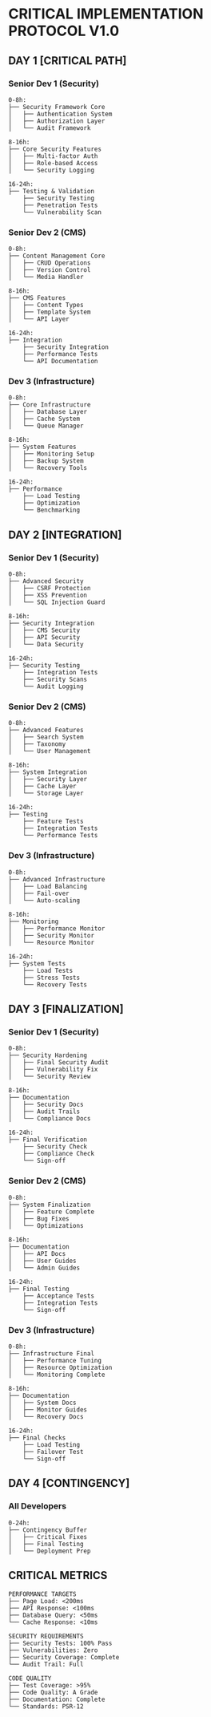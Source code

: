 # CRITICAL IMPLEMENTATION PROTOCOL V1.0

## DAY 1 [CRITICAL PATH]

### Senior Dev 1 (Security)
```plaintext
0-8h:
├── Security Framework Core
│   ├── Authentication System
│   ├── Authorization Layer
│   └── Audit Framework

8-16h:
├── Core Security Features
│   ├── Multi-factor Auth
│   ├── Role-based Access
│   └── Security Logging

16-24h: 
├── Testing & Validation
    ├── Security Testing
    ├── Penetration Tests
    └── Vulnerability Scan
```

### Senior Dev 2 (CMS)
```plaintext
0-8h:
├── Content Management Core
│   ├── CRUD Operations
│   ├── Version Control
│   └── Media Handler

8-16h:
├── CMS Features
│   ├── Content Types
│   ├── Template System
│   └── API Layer

16-24h:
├── Integration
    ├── Security Integration
    ├── Performance Tests
    └── API Documentation
```

### Dev 3 (Infrastructure)
```plaintext
0-8h:
├── Core Infrastructure
│   ├── Database Layer
│   ├── Cache System
│   └── Queue Manager

8-16h:
├── System Features
│   ├── Monitoring Setup
│   ├── Backup System
│   └── Recovery Tools

16-24h:
├── Performance
    ├── Load Testing
    ├── Optimization
    └── Benchmarking
```

## DAY 2 [INTEGRATION]

### Senior Dev 1 (Security)
```plaintext
0-8h:
├── Advanced Security
│   ├── CSRF Protection
│   ├── XSS Prevention
│   └── SQL Injection Guard

8-16h:
├── Security Integration
│   ├── CMS Security
│   ├── API Security
│   └── Data Security

16-24h:
├── Security Testing
    ├── Integration Tests
    ├── Security Scans
    └── Audit Logging
```

### Senior Dev 2 (CMS)
```plaintext
0-8h:
├── Advanced Features
│   ├── Search System
│   ├── Taxonomy
│   └── User Management

8-16h:
├── System Integration
│   ├── Security Layer
│   ├── Cache Layer
│   └── Storage Layer

16-24h:
├── Testing
    ├── Feature Tests
    ├── Integration Tests
    └── Performance Tests
```

### Dev 3 (Infrastructure)
```plaintext
0-8h:
├── Advanced Infrastructure
│   ├── Load Balancing
│   ├── Fail-over
│   └── Auto-scaling

8-16h:
├── Monitoring
│   ├── Performance Monitor
│   ├── Security Monitor
│   └── Resource Monitor

16-24h:
├── System Tests
    ├── Load Tests
    ├── Stress Tests
    └── Recovery Tests
```

## DAY 3 [FINALIZATION]

### Senior Dev 1 (Security)
```plaintext
0-8h:
├── Security Hardening
│   ├── Final Security Audit
│   ├── Vulnerability Fix
│   └── Security Review

8-16h:
├── Documentation
│   ├── Security Docs
│   ├── Audit Trails
│   └── Compliance Docs

16-24h:
├── Final Verification
    ├── Security Check
    ├── Compliance Check
    └── Sign-off
```

### Senior Dev 2 (CMS)
```plaintext
0-8h:
├── System Finalization
│   ├── Feature Complete
│   ├── Bug Fixes
│   └── Optimizations

8-16h:
├── Documentation
│   ├── API Docs
│   ├── User Guides
│   └── Admin Guides

16-24h:
├── Final Testing
    ├── Acceptance Tests
    ├── Integration Tests
    └── Sign-off
```

### Dev 3 (Infrastructure)
```plaintext
0-8h:
├── Infrastructure Final
│   ├── Performance Tuning
│   ├── Resource Optimization
│   └── Monitoring Complete

8-16h:
├── Documentation
│   ├── System Docs
│   ├── Monitor Guides
│   └── Recovery Docs

16-24h:
├── Final Checks
    ├── Load Testing
    ├── Failover Test
    └── Sign-off
```

## DAY 4 [CONTINGENCY]

### All Developers
```plaintext
0-24h:
├── Contingency Buffer
│   ├── Critical Fixes
│   ├── Final Testing
│   └── Deployment Prep
```

## CRITICAL METRICS

```plaintext
PERFORMANCE TARGETS
├── Page Load: <200ms
├── API Response: <100ms
├── Database Query: <50ms
└── Cache Response: <10ms

SECURITY REQUIREMENTS
├── Security Tests: 100% Pass
├── Vulnerabilities: Zero
├── Security Coverage: Complete
└── Audit Trail: Full

CODE QUALITY
├── Test Coverage: >95%
├── Code Quality: A Grade
├── Documentation: Complete
└── Standards: PSR-12
```
